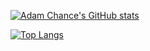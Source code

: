 [![Adam Chance's GitHub stats](https://github-readme-stats.vercel.app/api?username=SocMinarch&count_private=true&show_icons=true&theme=dark)](https://github.com/anuraghazra/github-readme-stats)

[![Top Langs](https://github-readme-stats.vercel.app/api/top-langs/?username=SocMinarch&theme=dark&layout=compact&hide=javascript)](https://github.com/anuraghazra/github-readme-stats)
